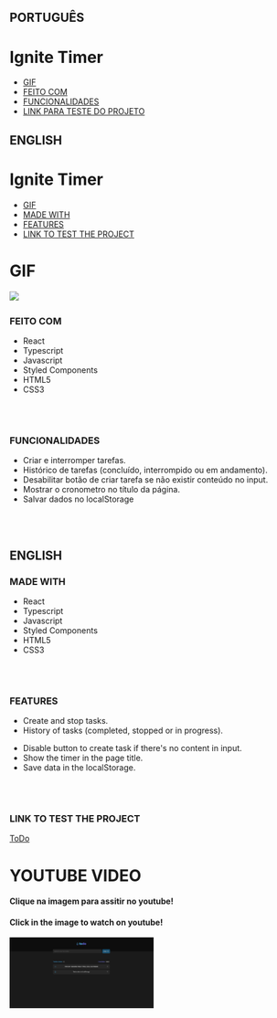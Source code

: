 ## PORTUGUÊS
# Ignite Timer
* [GIF](#GIF)
* [FEITO COM](#FEITO-COM)
* [FUNCIONALIDADES](#FUNCIONALIDADES-/-FEATURES)
* [LINK PARA TESTE DO PROJETO](#LINK-PARA-TESTE-DO-PROJETO-/-LINK-TO-TEST-THE-PROJECT)

## ENGLISH
# Ignite Timer
* [GIF](#GIF)
* [MADE WITH](#MADE-WITH)
* [FEATURES](#FEATURES)
* [LINK TO TEST THE PROJECT](#LINK-PARA-TESTE-DO-PROJETO-/-LINK-TO-TEST-THE-PROJECT)


# GIF
<img src="src/assets/ToDoGif.gif"/>


### FEITO COM
<ul>
<li>React</li>
<li>Typescript</li>
<li>Javascript</li>
<li>Styled Components</li>
<li>HTML5</li>
<li>CSS3</li>
</ul>
<br>
<br>


### FUNCIONALIDADES
<ul>
<li>Criar e interromper tarefas.</li>
<li>Histórico de tarefas (concluído, interrompido ou em andamento).</li>
<li>Desabilitar botão de criar tarefa se não existir conteúdo no input.</li>
<li>Mostrar o cronometro no título da página.</li>
<li>Salvar dados no localStorage</li>
</ul>
<br>
<br>

## ENGLISH

### MADE WITH
<ul>
<li>React</li>
<li>Typescript</li>
<li>Javascript</li>
<li>Styled Components</li>
<li>HTML5</li>
<li>CSS3</li>
</ul>
<br>
<br>

### FEATURES
<ul>
<li>Create and stop tasks.</li>
<li>History of tasks (completed, stopped or in progress).</p>
<li>Disable button to create task if there's no content in input.</li>
<li>Show the timer in the page title.</li>
<li>Save data in the localStorage.</li>
</ul>
<br>
<br>

### LINK TO TEST THE PROJECT
<a href="https://precious-squirrel-64adaa.netlify.app/">ToDo</a>



# YOUTUBE VIDEO
#### Clique na imagem para assitir no youtube! 
#### Click in the image to watch on youtube!

[<img src="https://github.com/andr3felipe/ToDo/blob/main/src/assets/ToDo.png" width="50%">](https://www.youtube.com/watch?v=ShNltl0yG3Q "Click to watch in youtube")

